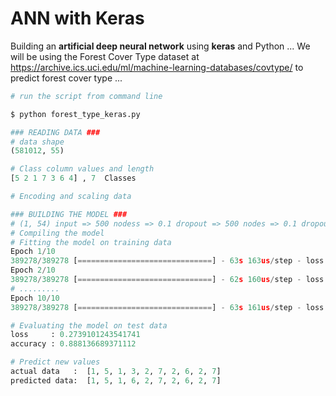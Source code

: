 ANN with Keras
================

Building an **artificial deep neural network** using **keras** and Python ... We will be using the Forest Cover Type dataset at <https://archive.ics.uci.edu/ml/machine-learning-databases/covtype/> to predict forest cover type ...

``` python
# run the script from command line

$ python forest_type_keras.py

### READING DATA ###
# data shape
(581012, 55)

# Class column values and length
[5 2 1 7 3 6 4] , 7  Classes

# Encoding and scaling data

### BUILDING THE MODEL ###
# (1, 54) input => 500 nodess => 0.1 dropout => 500 nodes => 0.1 dropout => 8 outputs (from 0:7)
# Compiling the model
# Fitting the model on training data
Epoch 1/10
389278/389278 [==============================] - 63s 163us/step - loss: 0.6065 - acc: 0.7328
Epoch 2/10
389278/389278 [==============================] - 62s 160us/step - loss: 0.4779 - acc: 0.7918
# .........
Epoch 10/10
389278/389278 [==============================] - 63s 161us/step - loss: 0.3104 - acc: 0.8708

# Evaluating the model on test data
loss     : 0.2739101243541741
accuracy : 0.888136689371112

# Predict new values
actual data   :  [1, 5, 1, 3, 2, 7, 2, 6, 2, 7]
predicted data:  [1, 5, 1, 6, 2, 7, 2, 6, 2, 7]

```
